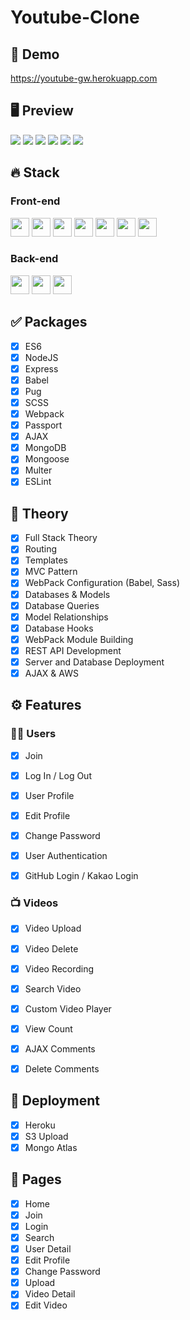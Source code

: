 # Youtube-Clone

## 🔗 Demo
https://youtube-gw.herokuapp.com

## 🖥 Preview
<img src="/preview/preview1.png">
<img src="/preview/preview2.png">
<img src="/preview/preview3.png">
<img src="/preview/preview4.png">
<img src="/preview/preview5.png">
<img src="/preview/preview6.png">

## 🔥 Stack
### Front-end
<img height="30" src="https://img.shields.io/badge/HTML5-E34F26?style=for-the-badge&logo=HTML5&logoColor=white" /> <img height="30" src="https://img.shields.io/badge/CSS3-1572B6?style=for-the-badge&logo=CSS3&logoColor=white"/> 
<img height="30" src="https://img.shields.io/badge/Javascript-black?style=for-the-badge&logo=Javascript&logoColor=F7DF1E"/>
<img height="30" src="https://img.shields.io/badge/Pug-A86454?style=for-the-badge&logo=Pug&logoColor=white"/>
<img height="30" src="https://img.shields.io/badge/Babel-F9DC3E?style=for-the-badge&logo=Babel&logoColor=black"/>
<img height="30" src="https://img.shields.io/badge/Sass-CC6699?style=for-the-badge&logo=Sass&logoColor=white"/>
<img height="30" src="https://img.shields.io/badge/Webpack-blue?style=for-the-badge&logo=Webpack&logoColor=white"/>

### Back-end
<img height="30" src="https://img.shields.io/badge/Node.js-339933?style=for-the-badge&logo=Node.js&logoColor=white"/> <img height="30" src="https://img.shields.io/badge/Express-000000?style=for-the-badge&logo=Express&logoColor=white"/>
<img height="30" src="https://img.shields.io/badge/Mongodb-47A248?style=for-the-badge&logo=Mongodb&logoColor=white"/>

## ✅ Packages
- [x] ES6
- [x] NodeJS
- [x] Express
- [x] Babel
- [x] Pug
- [x] SCSS
- [x] Webpack
- [x] Passport
- [x] AJAX
- [x] MongoDB
- [x] Mongoose
- [x] Multer
- [x] ESLint

## 📖 Theory
- [x] Full Stack Theory
- [x] Routing
- [x] Templates
- [x] MVC Pattern
- [x] WebPack Configuration (Babel, Sass)
- [x] Databases & Models
- [x] Database Queries
- [x] Model Relationships
- [x] Database Hooks
- [x] WebPack Module Building
- [x] REST API Development
- [x] Server and Database Deployment
- [x] AJAX & AWS

## ⚙ Features
### 🙎‍♂️ Users
- [x] Join
- [x] Log In / Log Out
- [x] User Profile
- [x] Edit Profile
- [x] Change Password
- [x] User Authentication
- [x] GitHub Login / Kakao Login


### 📺 Videos
- [x] Video Upload
- [x] Video Delete
- [x] Video Recording
- [x] Search Video
- [x] Custom Video Player
- [x] View Count
- [x] AJAX Comments
- [x] Delete Comments


## 🚀 Deployment
- [x] Heroku
- [x] S3 Upload
- [x] Mongo Atlas

## 📑 Pages
- [x] Home
- [x] Join
- [x] Login
- [x] Search
- [x] User Detail
- [x] Edit Profile
- [x] Change Password
- [x] Upload
- [x] Video Detail
- [x] Edit Video

